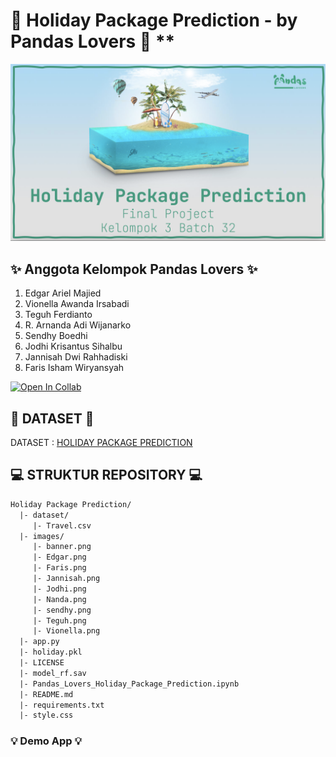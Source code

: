 # 🐼 Holiday Package Prediction - by Pandas Lovers 🐼 \*\*

<img src="images/banner.png" >

## **✨ Anggota Kelompok Pandas Lovers ✨**

1. Edgar Ariel Majied
2. Vionella Awanda Irsabadi
3. Teguh Ferdianto
4. R. Arnanda Adi Wijanarko
5. Sendhy Boedhi
6. Jodhi Krisantus Sihalbu
7. Jannisah Dwi Rahhadiski
8. Faris Isham Wiryansyah


[![Open In Collab](https://colab.research.google.com/assets/colab-badge.svg)](https://colab.research.google.com/drive/1og6cvaGaytVXbDfEG2YFAhy9YhaIQPVY?usp=sharing#scrollTo=fQlFGqU0NjD-)

## **📌 DATASET 📌**
DATASET : [HOLIDAY PACKAGE PREDICTION](https://www.kaggle.com/datasets/susant4learning/holiday-package-purchase-prediction)

## **💻 STRUKTUR REPOSITORY 💻**

```html
Holiday Package Prediction/
  |- dataset/
     |- Travel.csv
  |- images/
     |- banner.png
     |- Edgar.png
     |- Faris.png
     |- Jannisah.png
     |- Jodhi.png
     |- Nanda.png
     |- sendhy.png
     |- Teguh.png
     |- Vionella.png
  |- app.py
  |- holiday.pkl
  |- LICENSE
  |- model_rf.sav
  |- Pandas_Lovers_Holiday_Package_Prediction.ipynb
  |- README.md 
  |- requirements.txt
  |- style.css
```
### **💡 Demo App 💡**


